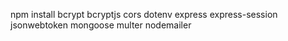npm install bcrypt bcryptjs cors dotenv express express-session jsonwebtoken mongoose multer nodemailer